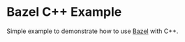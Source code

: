 # Bazel C++ Example

Simple example to demonstrate how to use [Bazel](https://bazel.build) with C++.
